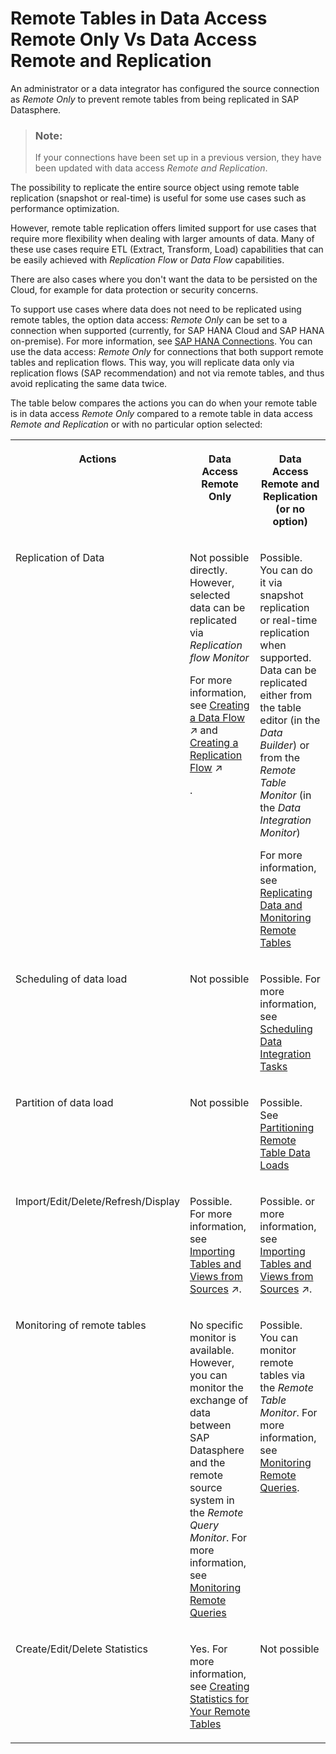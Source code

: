 <!-- loio9b9db1490df6452a843f5081581aa5a3 -->

# Remote Tables in Data Access Remote Only Vs Data Access Remote and Replication

An administrator or a data integrator has configured the source connection as *Remote Only* to prevent remote tables from being replicated in SAP Datasphere.

> ### Note:  
> If your connections have been set up in a previous version, they have been updated with data access *Remote and Replication*.

The possibility to replicate the entire source object using remote table replication \(snapshot or real-time\) is useful for some use cases such as performance optimization.

However, remote table replication offers limited support for use cases that require more flexibility when dealing with larger amounts of data. Many of these use cases require ETL \(Extract, Transform, Load\) capabilities that can be easily achieved with *Replication Flow* or *Data Flow* capabilities.

There are also cases where you don't want the data to be persisted on the Cloud, for example for data protection or security concerns.

To support use cases where data does not need to be replicated using remote tables, the option data access: *Remote Only* can be set to a connection when supported \(currently, for SAP HANA Cloud and SAP HANA on-premise\). For more information, see [SAP HANA Connections](../Integrating-Data-Via-Connections/sap-hana-connections-e6b63f1.md#loioe6b63f176d3640609adcf06297fb37e9). You can use the data access: *Remote Only* for connections that both support remote tables and replication flows. This way, you will replicate data only via replication flows \(SAP recommendation\) and not via remote tables, and thus avoid replicating the same data twice.

The table below compares the actions you can do when your remote table is in data access *Remote Only* compared to a remote table in data access *Remote and Replication* or with no particular option selected:


<table>
<tr>
<th valign="top">

Actions



</th>
<th valign="top">

Data Access Remote Only



</th>
<th valign="top">

Data Access Remote and Replication \(or no option\)



</th>
</tr>
<tr>
<td valign="top">

Replication of Data



</td>
<td valign="top">

Not possible directly. However, selected data can be replicated via *Replication flow Monitor* 

For more information, see [Creating a Data Flow](https://help.sap.com/viewer/24f836070a704022a40c15442163e5cf/DEV_CURRENT/en-US/e30fd1417e954577baae3246ea470c3f.html "Create a data flow to move and transform data in an intuitive graphical interface. You can drag and drop sources from the Source Browser, join them as appropriate, add other operators to remove or create columns, aggregate data, and do Python scripting, before writing the data to the target table.") :arrow_upper_right: and [Creating a Replication Flow](https://help.sap.com/viewer/24f836070a704022a40c15442163e5cf/DEV_CURRENT/en-US/25e2bd7a70d44ac5b05e844f9e913471.html "Create a replication flow if you want to copy multiple data assets from the same source to the same target in a fast and easy way and do not require complex projections.") :arrow_upper_right:

.



</td>
<td valign="top">

Possible. You can do it via snapshot replication or real-time replication when supported. Data can be replicated either from the table editor \(in the *Data Builder*\) or from the *Remote Table Monitor* \(in the *Data Integration Monitor*\)

For more information, see [Replicating Data and Monitoring Remote Tables](replicating-data-and-monitoring-remote-tables-4dd95d7.md)



</td>
</tr>
<tr>
<td valign="top">

Scheduling of data load



</td>
<td valign="top">

Not possible



</td>
<td valign="top">

Possible. For more information, see [Scheduling Data Integration Tasks](scheduling-data-integration-tasks-7fa0762.md)



</td>
</tr>
<tr>
<td valign="top">

Partition of data load



</td>
<td valign="top">

Not possible



</td>
<td valign="top">

Possible. See [Partitioning Remote Table Data Loads](partitioning-remote-table-data-loads-a218d27.md)



</td>
</tr>
<tr>
<td valign="top">

Import/Edit/Delete/Refresh/Display



</td>
<td valign="top">

Possible. For more information, see [Importing Tables and Views from Sources](https://help.sap.com/viewer/24f836070a704022a40c15442163e5cf/DEV_CURRENT/en-US/7c4acd33e39a451e99c87f0661772443.html "Import tables and views from a connection, Open SQL schema, HDI container or other source available in your space.") :arrow_upper_right:.



</td>
<td valign="top">

Possible. or more information, see [Importing Tables and Views from Sources](https://help.sap.com/viewer/24f836070a704022a40c15442163e5cf/DEV_CURRENT/en-US/7c4acd33e39a451e99c87f0661772443.html "Import tables and views from a connection, Open SQL schema, HDI container or other source available in your space.") :arrow_upper_right:.



</td>
</tr>
<tr>
<td valign="top">

Monitoring of remote tables



</td>
<td valign="top">

No specific monitor is available. However, you can monitor the exchange of data between SAP Datasphere and the remote source system in the *Remote Query Monitor*. For more information, see [Monitoring Remote Queries](monitoring-remote-queries-806d7f0.md)



</td>
<td valign="top">

Possible. You can monitor remote tables via the *Remote Table Monitor*. For more information, see [Monitoring Remote Queries](monitoring-remote-queries-806d7f0.md).



</td>
</tr>
<tr>
<td valign="top">

Create/Edit/Delete Statistics



</td>
<td valign="top">

Yes. For more information, see [Creating Statistics for Your Remote Tables](creating-statistics-for-your-remote-tables-e4120bb.md)



</td>
<td valign="top">

Not possible



</td>
</tr>
</table>

